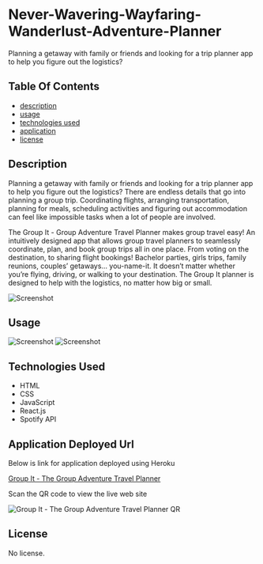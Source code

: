 # Never-Wavering-Wayfaring-Wanderlust-Adventure-Planner
Planning a getaway with family or friends and looking for a trip planner app to help you figure out the logistics? 

## Table Of Contents

- [description](#description)
- [usage](#usage)
- [technologies used](#technologies-used)
- [application](#application-deployed-url)
- [license](#license)

## Description

Planning a getaway with family or friends and looking for a trip planner app to help you figure out the logistics? 
There are endless details that go into planning a group trip. Coordinating flights, arranging transportation, planning for meals, scheduling activities and figuring out accommodation can feel like impossible tasks when a lot of people are involved.

The Group It - Group Adventure Travel Planner makes group travel easy! An intuitively designed app that allows group travel planners to seamlessly coordinate, plan, and book group trips all in one place. From voting on the destination, to sharing flight bookings!
Bachelor parties, girls trips, family reunions, couples’ getaways… you-name-it. It doesn’t matter whether you’re flying, driving, or walking to your destination. The Group It planner is designed to help with the logistics, no matter how big or small.


![Screenshot](../../CourseWork/adventure-planner/client/src/assets/images/AP-Home.png)


## Usage

![Screenshot](../../CourseWork/adventure-planner/client/src/assets/images/login.png)
![Screenshot](../../CourseWork/adventure-planner/client/src/assets/images/signup.png)


## Technologies Used

- HTML
- CSS
- JavaScript
- React.js
- Spotify API

## Application Deployed Url

Below is link for application deployed using Heroku

[Group It - The Group Adventure Travel Planner]()

Scan the QR code to view the live web site

![Group It - The Group Adventure Travel Planner QR]()

## License

No license.